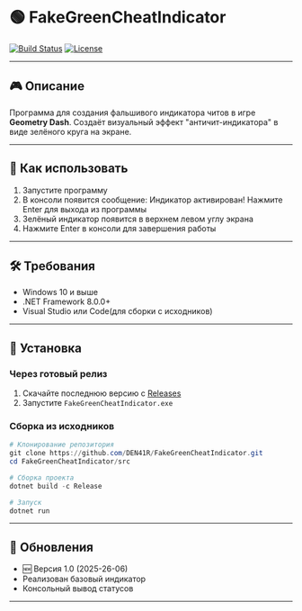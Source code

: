# 🟢 FakeGreenCheatIndicator

[![Build Status](https://img.shields.io/badge/build-passing-brightgreen )](https://github.com/DEN41R/FakeGreenCheatIndicator )
[![License](https://img.shields.io/badge/license-MIT-blue )](https://github.com/DEN41R/FakeGreenCheatIndicator )

---

## 🎮 Описание
Программа для создания фальшивого индикатора читов в игре **Geometry Dash**. Создаёт визуальный эффект "античит-индикатора" в виде зелёного круга на экране.

---

## 🧩 Как использовать
1. Запустите программу
2. В консоли появится сообщение:
    Индикатор активирован!
    Нажмите Enter для выхода из программы
3. Зелёный индикатор появится в верхнем левом углу экрана
4. Нажмите Enter в консоли для завершения работы

---

## 🛠 Требования
- Windows 10 и выше
- .NET Framework 8.0.0+
- Visual Studio или Code(для сборки с исходников)

---

## 🚀 Установка

### Через готовый релиз
1. Скачайте последнюю версию с [Releases](https://github.com/DEN41R/FakeGreenCheatIndicator/releases )
2. Запустите `FakeGreenCheatIndicator.exe`

### Сборка из исходников
```powershell
# Клонирование репозитория
git clone https://github.com/DEN41R/FakeGreenCheatIndicator.git 
cd FakeGreenCheatIndicator/src

# Сборка проекта
dotnet build -c Release

# Запуск
dotnet run 
```
---

## 🔄 Обновления
- 🆕 Версия 1.0 (2025-26-06)
- Реализован базовый индикатор
- Консольный вывод статусов

---
